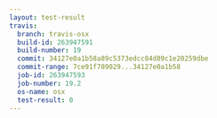 ```yaml
---
layout: test-result
travis:
  branch: travis-osx
  build-id: 263947591
  build-number: 19
  commit: 34127e0a1b58a89c5373edcc84d89c1e20259dbe
  commit-range: 7ce91f789029...34127e0a1b58
  job-id: 263947593
  job-number: 19.2
  os-name: osx
  test-result: 0
---
```

